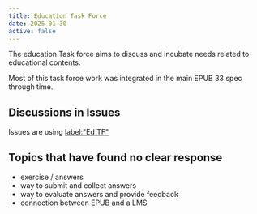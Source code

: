 ```yaml
---
title: Education Task Force
date: 2025-01-30
active: false
---
```


The education Task force aims to discuss and incubate needs related to educational contents. 

Most of this task force work was integrated in the main EPUB 33 spec through time. 

## Discussions in Issues

Issues are using [label:"Ed TF"](https://github.com/w3c/publishingcg/labels/Education%20TF)  


## Topics that have found no clear response

* exercise / answers
* way to submit and collect answers
* way to evaluate answers and provide feedback
* connection between EPUB and a LMS
